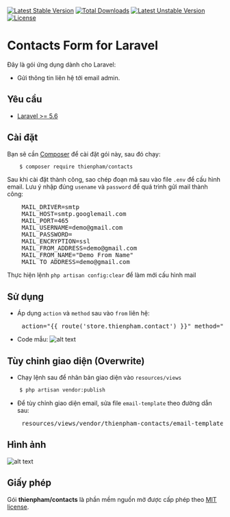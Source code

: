 [![Latest Stable Version](https://poser.pugx.org/thienpham/contacts/v/stable)](https://packagist.org/packages/thienpham/contacts)
[![Total Downloads](https://poser.pugx.org/thienpham/contacts/downloads)](https://packagist.org/packages/thienpham/contacts)
[![Latest Unstable Version](https://poser.pugx.org/thienpham/contacts/v/unstable)](https://packagist.org/packages/thienpham/contacts)
[![License](https://poser.pugx.org/thienpham/contacts/license)](https://packagist.org/packages/thienpham/contacts)

# Contacts Form for Laravel

Đây là gói ứng dụng dành cho Laravel:
- Gửi thông tin liên hệ tới email admin.

## Yêu cầu

- [Laravel >= 5.6](https://laravel.com/docs/5.6/installation)

## Cài đặt

Bạn sẽ cần [Composer](https://getcomposer.org/) để cài đặt gói này, sau đó chạy:
```sh
    $ composer require thienpham/contacts
```

Sau khi cài đặt thành công, sao chép đoạn mã sau vào file `.env` để cấu hình email.
Lưu ý nhập đúng `usename` và `password` để quá trình gửi mail thành công:
<pre>
    MAIL_DRIVER=smtp
    MAIL_HOST=smtp.googlemail.com
    MAIL_PORT=465
    MAIL_USERNAME=demo@gmail.com
    MAIL_PASSWORD=
    MAIL_ENCRYPTION=ssl
    MAIL_FROM_ADDRESS=demo@gmail.com
    MAIL_FROM_NAME="Demo From Name"
    MAIL_TO_ADDRESS=demo@gmail.com
</pre>
Thực hiện lệnh `php artisan config:clear` để làm mới cấu hình mail

## Sử dụng
- Áp dụng `action` và `method` sau vào `from` liên hệ:
<pre>
    action="{{ route('store.thienpham.contact') }}" method="post"
</pre>
- Code mẫu:
![alt text](https://uphinhnhanh.com/images/2019/03/04/code-mau.png "thienpham/contacts")

## Tùy chỉnh giao diện (Overwrite)

- Chạy lệnh sau để nhân bản giao diện vào `resources/views`
```sh
    $ php artisan vendor:publish
```

- Để tùy chỉnh giao diện email, sửa file `email-template` theo đường dẫn sau:
<pre>
    resources/views/vendor/thienpham-contacts/email-template.blade.php
</pre>

## Hình ảnh
![alt text](https://uphinhnhanh.com/images/2018/07/14/AnhchupManhinh2018-07-14luc08.30.35.png "thienpham/contacts")

## Giấy phép

Gói **thienpham/contacts** là phần mềm nguồn mở được cấp phép theo [MIT license](https://opensource.org/licenses/MIT).
